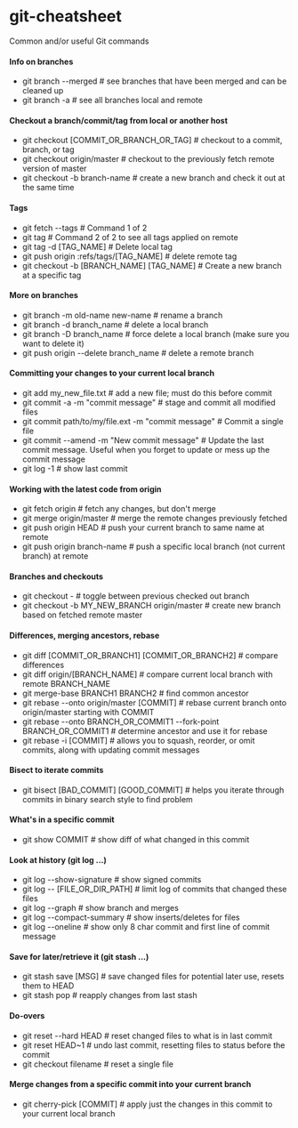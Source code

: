 # git-cheatsheet
Common and/or useful Git commands

#### Info on branches
* git branch --merged # see branches that have been merged and can be cleaned up 
* git branch -a # see all branches local and remote 

#### Checkout a branch/commit/tag from local or another host
* git checkout [COMMIT_OR_BRANCH_OR_TAG] # checkout to a commit, branch, or tag 
* git checkout origin/master # checkout to the previously fetch remote version of master 
* git checkout -b branch-name # create a new branch and check it out at the same time

#### Tags
* git fetch --tags # Command 1 of 2
* git tag # Command 2 of 2 to see all tags applied on remote
* git tag -d [TAG_NAME] # Delete local tag 
* git push origin :refs/tags/[TAG_NAME] # delete remote tag
* git checkout -b [BRANCH_NAME] [TAG_NAME] # Create a new branch at a specific tag
#### More on branches
* git branch -m old-name new-name # rename a branch
* git branch -d branch_name # delete a local branch
* git branch -D branch_name # force delete a local branch (make sure you want to delete it)
* git push origin --delete branch_name # delete a remote branch

#### Committing your changes to your current local branch
* git add my_new_file.txt # add a new file; must do this before commit
* git commit -a -m "commit message" # stage and commit all modified files    
* git commit path/to/my/file.ext -m "commit message" # Commit a single file
* git commit --amend -m "New commit message" # Update the last commit message. Useful when you forget to update or mess up the commit message
* git log -1 # show last commit
   
#### Working with the latest code from origin
* git fetch origin # fetch any changes, but don't merge    
* git merge origin/master  # merge the remote changes previously fetched  
* git push origin HEAD # push your current branch to same name at remote 
* git push origin branch-name # push a specific local branch (not current branch) at remote
  
#### Branches and checkouts
* git checkout - # toggle between previous checked out branch 
* git checkout -b MY_NEW_BRANCH origin/master # create new branch based on fetched remote master 

####  Differences, merging ancestors, rebase
* git diff [COMMIT_OR_BRANCH1] [COMMIT_OR_BRANCH2] # compare differences 
* git diff origin/[BRANCH_NAME] # compare current local branch with remote BRANCH_NAME
* git merge-base BRANCH1 BRANCH2 # find common ancestor 
* git rebase --onto origin/master [COMMIT] # rebase current branch onto origin/master starting with COMMIT 
* git rebase --onto BRANCH_OR_COMMIT1 --fork-point BRANCH_OR_COMMIT1 # determine ancestor and use it for rebase 
* git rebase -i [COMMIT] # allows you to squash, reorder, or omit commits, along with updating commit messages 

#### Bisect to iterate commits
* git bisect [BAD_COMMIT] [GOOD_COMMIT] # helps you iterate through commits in binary search style to find problem 

#### What's in a specific commit
* git show COMMIT # show diff of what changed in this commit 

#### Look at history (git log ...)
* git log --show-signature # show signed commits 
* git log -- [FILE_OR_DIR_PATH] # limit log of commits that changed these files 
* git log --graph # show branch and merges 
* git log --compact-summary # show inserts/deletes for files 
* git log --oneline # show only 8 char commit and first line of commit message 

#### Save for later/retrieve it (git stash ...)
* git stash save [MSG] # save changed files for potential later use, resets them to HEAD 
* git stash pop # reapply changes from last stash 

#### Do-overs
* git reset --hard HEAD # reset changed files to what is in last commit 
* git reset HEAD~1 # undo last commit, resetting files to status before the commit
* git checkout filename # reset a single file 

#### Merge changes from a specific commit into your current branch
* git cherry-pick [COMMIT] # apply just the changes in this commit to your current local branch 
